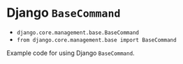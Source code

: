 # Django `BaseCommand`

- `django.core.management.base.BaseCommand`
- `from django.core.management.base import BaseCommand`

Example code for using Django `BaseCommand`.
